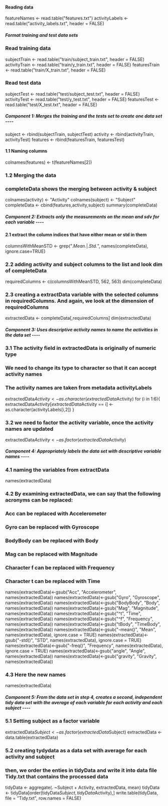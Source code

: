 #### Reading data ####

featureNames <- read.table("features.txt")
activityLabels <- read.table("activity_labels.txt", header = FALSE)


##### Format training and test data sets ####

### Read training data ####

subjectTrain <- read.table("train/subject_train.txt", header = FALSE)
activityTrain <- read.table("train/y_train.txt", header = FALSE)
featuresTrain <- read.table("train/X_train.txt", header = FALSE)


### Read test data ####

subjectTest <- read.table("test/subject_test.txt", header = FALSE)
activityTest <- read.table("test/y_test.txt", header = FALSE)
featuresTest <- read.table("test/X_test.txt", header = FALSE)


##### Component 1: Merges the training and the tests set to create one data set ----

subject <- rbind(subjectTrain, subjectTest)
activity <- rbind(activityTrain, activityTest)
features <- rbind(featuresTrain, featuresTest)

#### 1.1 Naming columns

colnames(features) <- t(featureNames[2])


### 1.2 Merging the data
### completeData shows the merging between activity & subject

colnames(activity) <- "Activity"
colnames(subject) <- "Subject"
completeData <- cbind(features,activity,subject)
summary(completeData)


##### Component 2: Extracts only the measurements on the mean and sdv for each variable ----

#### 2.1 extract the column indices that have either mean or std in them

columnsWithMeanSTD <- grep(".*Mean.*|.*Std.*", names(completeData), ignore.case=TRUE)


### 2.2 adding activity and subject columns to the list and look dim of completeData

requiredColumns <- c(columnsWithMeanSTD, 562, 563)
dim(completeData)


### 2.3 creating a extractData variable with the selected columns in requiredColumns. And again, we look at the dimension of requiredColumns

extractedData <- completeData[,requiredColumns]
dim(extractedData)



##### Component 3: Uses descriptive activity names to name the activities in the data set ----

### 3.1 The activity field in extractedData is originally of numeric type
### We need to change its type to character so that it can accept activity names
### The activity names are taken from metadata activityLabels


extractedData$Activity <- as.character(extractedData$Activity)
for (i in 1:6){
  extractedData$Activity[extractedData$Activity == i] <- as.character(activityLabels[i,2])
}

### 3.2 we need to factor the activity variable, once the activity names are updated

extractedData$Activity <- as.factor(extractedData$Activity)



##### Component 4: Appropriately labels the data set with descriptive variable names ----

### 4.1 naming the variables from extractData


names(extractedData)


### 4.2 By examining extractedData, we can say that the following acronyms can be replaced:
### Acc can be replaced with Accelerometer
### Gyro can be replaced with Gyroscope
### BodyBody can be replaced with Body
### Mag can be replaced with Magnitude
### Character f can be replaced with Frequency
### Character t can be replaced with Time

names(extractedData)<-gsub("Acc", "Accelerometer", names(extractedData))
names(extractedData)<-gsub("Gyro", "Gyroscope", names(extractedData))
names(extractedData)<-gsub("BodyBody", "Body", names(extractedData))
names(extractedData)<-gsub("Mag", "Magnitude", names(extractedData))
names(extractedData)<-gsub("^t", "Time", names(extractedData))
names(extractedData)<-gsub("^f", "Frequency", names(extractedData))
names(extractedData)<-gsub("tBody", "TimeBody", names(extractedData))
names(extractedData)<-gsub("-mean()", "Mean", names(extractedData), ignore.case = TRUE)
names(extractedData)<-gsub("-std()", "STD", names(extractedData), ignore.case = TRUE)
names(extractedData)<-gsub("-freq()", "Frequency", names(extractedData), ignore.case = TRUE)
names(extractedData)<-gsub("angle", "Angle", names(extractedData))
names(extractedData)<-gsub("gravity", "Gravity", names(extractedData))

### 4.3 Here the new names

names(extractedData)



##### Component 5: From the data set in step 4, creates a second, independent tidy data set with the average of each variable for each activity and each subject ----


### 5.1 Setting subject as a factor variable

extractedData$Subject <- as.factor(extractedData$Subject)
extractedData <- data.table(extractedData)

### 5.2 creating tydydata as a data set with average for each activity and subject
### then, we order the enties in tidyData and write it into data file Tidy.txt that contains the processed data

tidyData <- aggregate(. ~Subject + Activity, extractedData, mean)
tidyData <- tidyData[order(tidyData$Subject,tidyData$Activity),]
write.table(tidyData, file = "Tidy.txt", row.names = FALSE)



